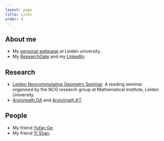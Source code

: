 ```yaml
---
layout: page
title: Links
order: 4
---
```


## About me

- My [personal webpage](https://www.universiteitleiden.nl/en/staffmembers/yuezhao-li) at Leiden university.
- My [ResearchGate](https://www.researchgate.net/profile/Yuezhao_Li2) and my [LinkedIn](https://www.linkedin.com/in/y-li-math/).

## Research

- [Leiden Noncommutative Geometry Seminar](https://ncg-leiden.github.io/). A reading seminar organised by the NCG research group at Mathematical Institute, Leiden University.
- [Arxiv/math.OA](https://arxiv.org/list/math.OA/recent) and [Arxiv/math.KT](https://arxiv.org/list/math.KT/recent).

## People

- My friend [Yufan Ge](https://sherlock3711.github.io/).
- My friend [Yi Shan](https://www.math.ens.psl.eu/~yshan/index.html).